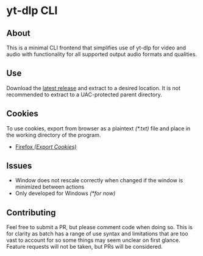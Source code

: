 # yt-dlp CLI

## About
This is a minimal CLI frontend that simplifies use of yt-dlp for video and audio with functionality for all supported output audio formats and qualities.

## Use
Download the [latest release](https://github.com/MrMendelli/yt-dlp-CLI/releases/latest) and extract to a desired location. It is not recommended to extract to a UAC-protected parent directory.

## Cookies
To use cookies, export from browser as a plaintext _(*.txt)_ file and place in the working directory of the program.
- [Firefox _(Export Cookies)_](https://addons.mozilla.org/firefox/addon/export-cookies-txt/)

## Issues
- Window does not rescale correctly when changed if the window is minimized between actions
- Only developed for Windows _(*for now)_

## Contributing
Feel free to submit a PR, but please comment code when doing so. This is for clarity as batch has a range of use syntax and limitations that are too vast to account for so some things may seem unclear on first glance. Feature requests will not be taken, but PRs will be considered.

